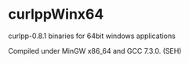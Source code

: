 # curlppWinx64
curlpp-0.8.1 binaries for 64bit windows applications

Compiled under MinGW x86_64 and GCC 7.3.0. (SEH)
